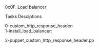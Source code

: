 0x0F. Load balancer

Tasks                            Desciptions

0-custom_http_response_header:	
1-install_load_balancer:	

2-puppet_custom_http_response_header.pp
